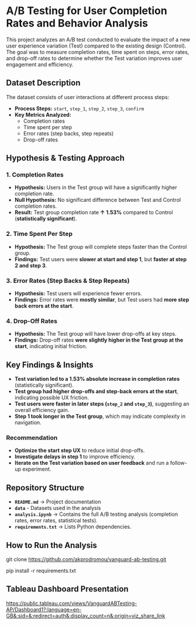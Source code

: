 # A/B Testing for User Completion Rates and Behavior Analysis

This project analyzes an A/B test conducted to evaluate the impact of a new user experience variation (Test) compared to the existing design (Control). The goal was to measure completion rates, time spent on steps, error rates, and drop-off rates to determine whether the Test variation improves user engagement and efficiency.

## Dataset Description
The dataset consists of user interactions at different process steps:
- **Process Steps:** `start`, `step_1`, `step_2`, `step_3`, `confirm`
- **Key Metrics Analyzed:** 
  - Completion rates
  - Time spent per step
  - Error rates (step backs, step repeats)
  - Drop-off rates

## Hypothesis & Testing Approach
### 1️. Completion Rates
- **Hypothesis:** Users in the Test group will have a significantly higher completion rate.
- **Null Hypothesis:** No significant difference between Test and Control completion rates.
- **Result:** Test group completion rate **↑ 1.53%** compared to Control (**statistically significant**).

### 2️. Time Spent Per Step
- **Hypothesis:** The Test group will complete steps faster than the Control group.
- **Findings:** Test users were **slower at start and step 1**, but **faster at step 2 and step 3**.

### 3️. Error Rates (Step Backs & Step Repeats)
- **Hypothesis:** Test users will experience fewer errors.
- **Findings:** Error rates were **mostly similar**, but Test users had **more step back errors at the start**.

### 4️. Drop-Off Rates
- **Hypothesis:** The Test group will have lower drop-offs at key steps.
- **Findings:** Drop-off rates **were slightly higher in the Test group at the start**, indicating initial friction.

## Key Findings & Insights
- **Test variation led to a 1.53% absolute increase in completion rates** (statistically significant).  
- **Test group had higher drop-offs and step-back errors at the start**, indicating possible UX friction.  
- **Test users were faster in later steps (`step_2` and `step_3`)**, suggesting an overall efficiency gain.  
- **Step 1 took longer in the Test group**, which may indicate complexity in navigation.  

### Recommendation
- **Optimize the start step UX** to reduce initial drop-offs.
- **Investigate delays in step 1** to improve efficiency.
- **Iterate on the Test variation based on user feedback** and run a follow-up experiment.

## Repository Structure

- **`README.md`** → Project documentation
- **`data`** - Datasets used in the analysis
- **`analysis.ipynb`** → Contains the full A/B testing analysis (completion rates, error rates, statistical tests).
- **`requirements.txt`** → Lists Python dependencies.

## How to Run the Analysis

git clone https://github.com/akprodromou/vanguard-ab-testing.git

pip install -r requirements.txt

## Tableau Dashboard Presentation

https://public.tableau.com/views/VanguardABTesting-AP/Dashboard1?:language=en-GB&:sid=&:redirect=auth&:display_count=n&:origin=viz_share_link





